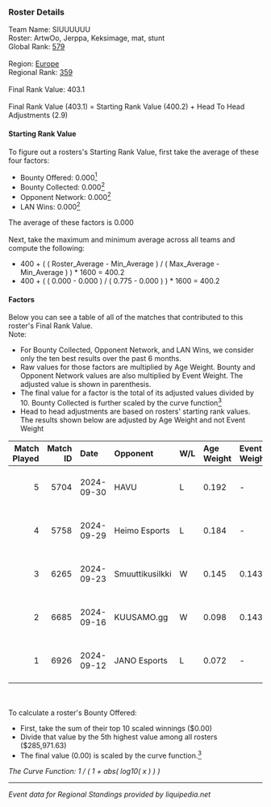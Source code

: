 ### Roster Details<br />
Team Name: SIUUUUUU<br />
Roster: ArtwOo, Jerppa, Keksimage, mat, stunt<br />
Global Rank: [579](../../standings_global_2025_02_28.md)<br />
<br />
Region: [Europe]( ../../standings_europe_2025_02_28.md)<br />
Regional Rank: [359]( ../../standings_europe_2025_02_28.md)<br />
<br />
Final Rank Value:  403.1<br />
<br />
Final Rank Value (403.1) = Starting Rank Value (400.2) + Head To Head Adjustments (2.9)<br />

#### Starting Rank Value<br />
To figure out a rosters's Starting Rank Value, first take the average of these four factors:<br />
- Bounty Offered: 0.000[<sup>1</sup>](#table2)
- Bounty Collected: 0.000[<sup>2</sup>](#table1)
- Opponent Network: 0.000[<sup>2</sup>](#table1)
- LAN Wins: 0.000[<sup>2</sup>](#table1)

The average of these factors is 0.000<br />
<br />
Next, take the maximum and minimum average across all teams and compute the following:<br />
- 400 + ( ( Roster_Average - Min_Average ) / ( Max_Average - Min_Average ) ) * 1600 = 400.2
- 400 + ( ( 0.000 - 0.000 ) / ( 0.775 - 0.000 ) ) * 1600 = 400.2


#### Factors<br />
Below you can see a table of all of the matches that contributed to this roster's Final Rank Value.<br />
Note:<br />

- For Bounty Collected, Opponent Network, and LAN Wins, we consider only the ten best results over the past 6 months.
- Raw values for those factors are multiplied by Age Weight. Bounty and Opponent Network values are also multiplied by Event Weight. The adjusted value is shown in parenthesis.
- The final value for a factor is the total of its adjusted values divided by 10. Bounty Collected is further scaled by the curve function[<sup>3</sup>](#curveFunction)
- Head to head adjustments are based on rosters' starting rank values. The results shown below are adjusted by Age Weight and not Event Weight
<span id="table1"></span><br />


| Match Played | Match ID | Date       | Opponent        | W/L | Age Weight | Event Weight | Bounty Collected | Opponent Network | LAN Wins  | H2H Adj. | Roster                                |
| -: | -: | :- | :- | :- | :- | :- | :- | :- | :- | -: | :- |
|            5 |     5704 | 2024-09-30 | HAVU            | L   | 0.192      | -            | -                | -                | -         |    -1.12 | ArtwOo, Jerppa, Keksimage, mat, stunt |
|            4 |     5758 | 2024-09-29 | Heimo Esports   | L   | 0.184      | -            | -                | -                | -         |    -0.66 | ArtwOo, Jerppa, Keksimage, mat, stunt |
|            3 |     6265 | 2024-09-23 | Smuuttikusilkki | W   | 0.145      | 0.143        | 0.000 (0.000)    | 0.101 (0.002)    | 0 (0.000) |     2.74 | ArtwOo, Jerppa, Keksimage, mat, stunt |
|            2 |     6685 | 2024-09-16 | KUUSAMO.gg      | W   | 0.098      | 0.143        | 0.000 (0.000)    | 0.177 (0.002)    | 0 (0.000) |     2.04 | ArtwOo, Jerppa, Keksimage, mat, stunt |
|            1 |     6926 | 2024-09-12 | JANO Esports    | L   | 0.072      | -            | -                | -                | -         |    -0.11 | ArtwOo, Jerppa, Keksimage, mat, stunt |

<br />
<span id="table2"></span><br />
To calculate a roster's Bounty Offered:<br />

- First, take the sum of their top 10 scaled winnings ($0.00)
- Divide that value by the 5th highest value among all rosters ($285,971.63)
- The final value (0.00) is scaled by the curve function.[<sup>3</sup>](#curveFunction)

<span id="curveFunction"></span>_The Curve Function: 1 / ( 1 + abs( log10( x ) ) )_<br />

---
_Event data for Regional Standings provided by liquipedia.net_<br />

